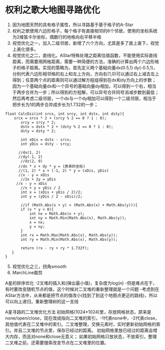 # 权利之歌大地图寻路优化

1. 因为地图天然的具有格子属性，所以寻路基于基于格子的A-Star 
2. 权利之歌使用六边形格子，每个格子有直接相邻的6个邻居，使用的坐标系统为2维笛卡尔坐标，偶数行的地格向右平移半格 
3. 视觉优化之一，加入二级邻居，新增了六个方向，尤其是多了直上直下，视觉上美化很多。 
4. 视觉优化之二，直线化。AStar特殊处理之距离估值函数，不能使用实际直线距离，而需要用网格距离，需要一种简便的方法，准确的计算出两个六边形格子的格子距离。实现的策略为，首先定义两个基础向量dx(0.5,1) dy(-0.5,1)，分别代表六边形相邻格的右上和左上方向，方向右(1,0)可以通过右上减去左上得到；任意两个点的距离则可以通过解方程组得到在dx和dy方向上的步数；因为一个基础向量dx和一个异号的基础向量dy相加，可以得到一个右，相当于两步合并为一步；所以得到的方程解，可以异号合并同号消减步数到最低；然后再考虑二级邻居，一个dx与一个dy相加可以得到一个二级邻居，相当于把步长为1的两步合并成步长为1.732的一步；

```
float CalcDis(int srcx, int srcy, int dstx, int dsty){
	srcx = srcx * 2 + (srcy % 2 == 0 ? 1 : 0);
       srcy = srcy * 2;
       dstx = dstx * 2 + (dsty % 2 == 0 ? 1 : 0);
       dsty = dsty * 2;
       
       int xDis = dstx - srcx;
       int yDis = dsty - srcy;
       
      //dx(1, 2)
      //dy(-1, 2)
       //dz(2, 0)
      //dx * x + dy * y = (原来的坐标)
      //(1, 2) * x + (-1, 2) * y = (xDis, yDis)
      //x - y = xDis
       //2x + 2y = yDis
     //x - y = xDis
       //x + y = yDis / 2
       int x = (xDis + yDis / 2)/2;
       int y = (yDis / 2 - xDis)/2;
       
       //if (Math.Abs(x + y) < (Math.Abs(x) + Math.Abs(y))){
       if (x * y < 0){
           int nx = Math.Abs(x + y);
           int ny = Math.Min(Math.Abs(x), Math.Abs(y));
           x = nx;
           y = ny;
       }
       int rx = Math.Max(Math.Abs(x), Math.Abs(y));
       int ry = Math.Min(Math.Abs(x), Math.Abs(y));
       
       return (rx - ry + ry * 1.732f);
   }
}
```

5. 视觉优化之三，拐角smooth
6. MarchLine裁剪

A星的排序优化 -2叉堆的插入和(弹出最小值)，复杂度为log(n) -但是难点在于，有时要改变随机节点的值，这个时候对二叉堆的重新整理就是一个问题 -考虑到在AStar方法中，从来都是把节点的值改小(找到了到这个地图点更近的路线)，所以可以向上递归，重新整理树的这一支线

A星寻路的二叉堆优化方法 初始网格(1024*1024)里，存放网格状态，原来是none/open/close，现在改成指向二叉堆的索引，-1代表none中，-2代表close，其他值代表在二叉堆中的索引。二叉堆整理，交换元素时，实时更新初始网格的索引。并且二叉堆的节点里，保存已经过的距离。 初始网格里放已经过的距离会增大内存，而且对none和close无意义； 如果初始网格只放状态，不放索引，整理二叉堆之前，还需要搜索改变节点在二叉堆里的位置。
